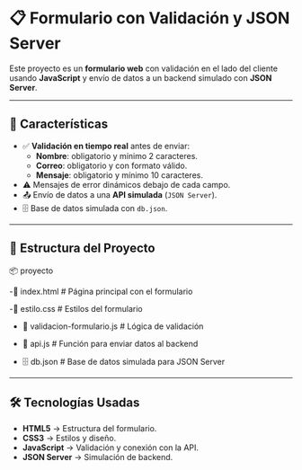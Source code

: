 # 📋 Formulario con Validación y JSON Server

Este proyecto es un **formulario web** con validación en el lado del cliente usando **JavaScript** y envío de datos a un backend simulado con **JSON Server**.

---

## 🚀 Características

- ✅ **Validación en tiempo real** antes de enviar:
  - **Nombre**: obligatorio y mínimo 2 caracteres.
  - **Correo**: obligatorio y con formato válido.
  - **Mensaje**: obligatorio y mínimo 10 caracteres.
- ⚠️ Mensajes de error dinámicos debajo de cada campo.
- 📤 Envío de datos a una **API simulada** (`JSON Server`).
- 🗄 Base de datos simulada con `db.json`.

---

## 📂 Estructura del Proyecto

📦 proyecto

-📄 index.html # Página principal con el formulario

-🎨 estilo.css # Estilos del formulario

- 📜 validacion-formulario.js # Lógica de validación
  
- 📜 api.js # Función para enviar datos al backend
  
- 🗄 db.json # Base de datos simulada para JSON Server



---

## 🛠 Tecnologías Usadas

- **HTML5** → Estructura del formulario.
- **CSS3** → Estilos y diseño.
- **JavaScript** → Validación y conexión con la API.
- **JSON Server** → Simulación de backend.


